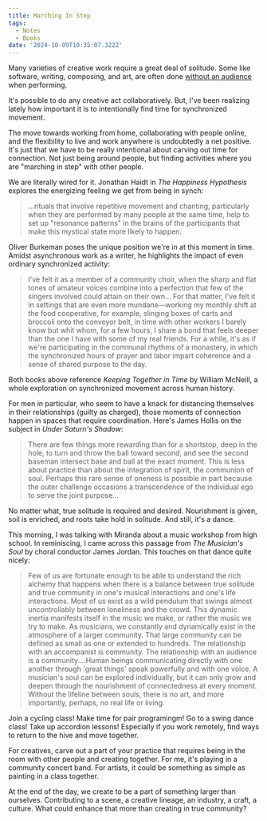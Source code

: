 ```yaml
---
title: Marching In Step
tags:
  - Notes
  - Books
date: '2024-10-09T10:35:07.322Z'
---
```


Many varieties of creative work require a great deal of solitude. Some like software, writing, composing, and art, are often done [without an audience](/stanchfield) when performing. 

It's possible to do any creative act collaboratively. But, I've been realizing lately how important it is to intentionally find time for synchronized movement.

The move towards working from home, collaborating with people online, and the flexibility to live and work anywhere is undoubtedly a net positive. It's just that we have to be really intentional about carving out time for connection. Not just being around people, but finding activities where you are "marching in step" with other people.

We are literally wired for it. Jonathan Haidt in *The Happiness Hypothesis* explores the energizing feeling we get from being in synch:

> ...rituals that involve repetitive movement and chanting, particularly when they are performed by many people at the same time, help to set up "resonance patterns" in the brains of the participants that make this mystical state more likely to happen.

Oliver Burkeman poses the unique position we're in at this moment in time. Amidst asynchronous work as a writer, he highlights the impact of even ordinary synchronized activity:

> I've felt it as a member of a community choir, when the sharp and flat tones of amateur voices combine into a perfection that few of the singers involved could attain on their own... For that matter, I've felt it in settings that are even more mundane—working my monthly shift at the food cooperative, for example, slinging boxes of carts and broccoli onto the conveyor belt, in time with other workers I barely know but whit whom, for a few hours, I share a bond that feels deeper than the one I have with some of my real friends. For a while, it's as if we're participating in the communal rhythms of a monastery, in which the synchronized hours of prayer and labor impart coherence and a sense of shared purpose to the day.

Both books above reference *Keeping Together in Time* by William McNeill, a whole exploration on synchronized movement across human history.

For men in particular, who seem to have a knack for distancing themselves in their relationships (guilty as charged), those moments of connection happen in spaces that require coordination. Here's James Hollis on the subject in *Under Saturn's Shadow*:

> There are few things more rewarding than for a shortstop, deep in the hole, to turn and throw the ball toward second, and see the second baseman intersect base and ball at the exact moment. This is less about practice than about the integration of spirit, the communion of soul. Perhaps this rare sense of oneness is possible in part because the outer challenge occasions a transcendence of the individual ego to serve the joint purpose...

No matter what, true solitude is required and desired. Nourishment is given, soil is enriched, and roots take hold in solitude. And still, it's a dance. 

This morning, I was talking with Miranda about a music workshop from high school. In reminiscing, I came across this passage from *The Musician's Soul* by choral conductor James Jordan. This touches on that dance quite nicely:

> Few of us are fortunate enough to be able to understand the rich alchemy that happens when there is a balance between true solitude and true community in one's musical interactions and one's life interactions. Most of us exist as a wild pendulum that swings almost uncontrollably between loneliness and the crowd. This dynamic inertia manifests itself in the music we make, or rather the music we try to make. As musicians, we constantly and dynamically exist in the atmosphere of a larger community. That large community can be defined as small as one or extended to hundreds. The relationship with an accompanist is community. The relationship with an audience is a community....Human beings communicating directly with one another through 'great things' speak powerfully and with one voice. A musician's soul can be explored individually, but it can only grow and deepen through the nourishment of connectedness at every moment. Without the lifeline between souls, there is no art, and more importantly, perhaps, no real life or living.

Join a cycling class! Make time for pair programingm! Go to a swing dance class! Take up accordion lessons! Especially if you work remotely, find ways to return to the hive and move together. 

For creatives, carve out a part of your practice that requires being in the room with other people and creating together. For me, it's playing in a community concert band. For artists, it could be something as simple as painting in a class together. 

At the end of the day, we create to be a part of something larger than ourselves. Contributing to a scene, a creative lineage, an industry, a craft, a culture. What could enhance that more than creating in true community?